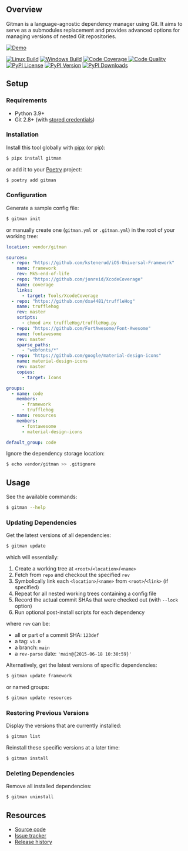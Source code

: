 ## Overview

Gitman is a language-agnostic dependency manager using Git. It aims to serve as a submodules replacement and provides advanced options for managing versions of nested Git repositories.

[![Demo](https://raw.githubusercontent.com/jacebrowning/gitman/main/docs/demo.gif)](https://asciinema.org/a/3DLos4HIU84P0AfFlZMYcgPus)

[![Linux Build](https://img.shields.io/github/actions/workflow/status/jacebrowning/gitman/main.yml?branch=main&label=linux)](https://github.com/jacebrowning/gitman/actions)
[![Windows Build](https://img.shields.io/appveyor/ci/jacebrowning/gitman/main.svg?label=windows)](https://ci.appveyor.com/project/jacebrowning/gitman)
[![Code Coverage](https://img.shields.io/codecov/c/github/jacebrowning/gitman)
](https://codecov.io/gh/jacebrowning/gitman)
[![Code Quality](https://img.shields.io/scrutinizer/g/jacebrowning/gitman.svg?label=quality)](https://scrutinizer-ci.com/g/jacebrowning/gitman/?branch=main)
[![PyPI License](https://img.shields.io/pypi/l/gitman.svg)](https://pypi.org/project/gitman)
[![PyPI Version](https://img.shields.io/pypi/v/gitman.svg?label=version)](https://pypi.org/project/gitman)
[![PyPI Downloads](https://img.shields.io/pypi/dm/gitman.svg?color=orange)](https://pypistats.org/packages/gitman)

## Setup

### Requirements

- Python 3.9+
- Git 2.8+ (with [stored credentials](http://gitman.readthedocs.io/en/latest/setup/git/))

### Installation

Install this tool globally with [pipx](https://pipxproject.github.io/pipx/) (or pip):

```sh
$ pipx install gitman
```
or add it to your [Poetry](https://python-poetry.org/docs/) project:

```sh
$ poetry add gitman
```

### Configuration

Generate a sample config file:

```sh
$ gitman init
```

or manually create one (`gitman.yml` or `.gitman.yml`) in the root of your working tree:

```yaml
location: vendor/gitman

sources:
  - repo: "https://github.com/kstenerud/iOS-Universal-Framework"
    name: framework
    rev: Mk5-end-of-life
  - repo: "https://github.com/jonreid/XcodeCoverage"
    name: coverage
    links:
      - target: Tools/XcodeCoverage
  - repo: "https://github.com/dxa4481/truffleHog"
    name: trufflehog
    rev: master
    scripts:
      - chmod a+x truffleHog/truffleHog.py
  - repo: "https://github.com/FortAwesome/Font-Awesome"
    name: fontawesome
    rev: master
    sparse_paths:
      - "webfonts/*"
  - repo: "https://github.com/google/material-design-icons"
    name: material-design-icons
    rev: master
    copies:
      - target: Icons

groups:
  - name: code
    members:
      - framework
      - trufflehog
  - name: resources
    members:
      - fontawesome
      - material-design-icons

default_group: code
```

Ignore the dependency storage location:

```sh
$ echo vendor/gitman >> .gitignore
```

## Usage

See the available commands:

```sh
$ gitman --help
```

### Updating Dependencies

Get the latest versions of all dependencies:

```sh
$ gitman update
```

which will essentially:

1. Create a working tree at `<root>`/`<location>`/`<name>`
2. Fetch from `repo` and checkout the specified `rev`
3. Symbolically link each `<location>`/`<name>` from `<root>`/`<link>` (if specified)
4. Repeat for all nested working trees containing a config file
5. Record the actual commit SHAs that were checked out (with `--lock` option)
6. Run optional post-install scripts for each dependency

where `rev` can be:

- all or part of a commit SHA: `123def`
- a tag: `v1.0`
- a branch: `main`
- a `rev-parse` date: `'main@{2015-06-18 10:30:59}'`

Alternatively, get the latest versions of specific dependencies:

```sh
$ gitman update framework
```

or named groups:

```sh
$ gitman update resources
```

### Restoring Previous Versions

Display the versions that are currently installed:

```sh
$ gitman list
```

Reinstall these specific versions at a later time:

```sh
$ gitman install
```

### Deleting Dependencies

Remove all installed dependencies:

```sh
$ gitman uninstall
```

## Resources

- [Source code](https://github.com/jacebrowning/gitman)
- [Issue tracker](https://github.com/jacebrowning/gitman/issues)
- [Release history](https://github.com/jacebrowning/gitman/blob/main/CHANGELOG.md)
